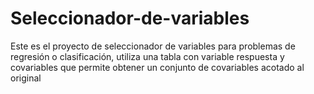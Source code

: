# Seleccionador-de-variables
Este es el proyecto de seleccionador de variables para problemas de regresión o clasificación, utiliza una tabla con variable respuesta y covariables que permite obtener un conjunto de covariables acotado al original
